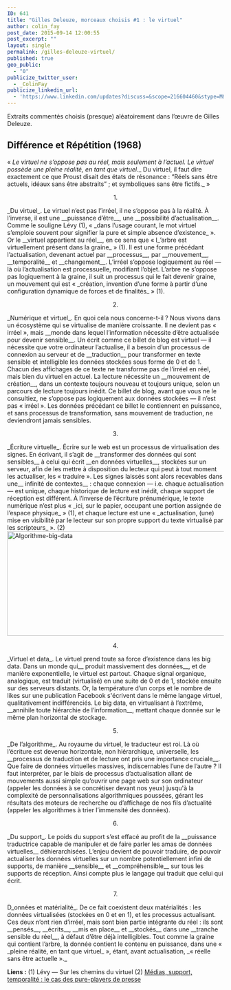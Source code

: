 ```yaml
---
ID: 641
title: "Gilles Deleuze, morceaux choisis #1 : le virtuel"
author: colin_fay
post_date: 2015-09-14 12:00:55
post_excerpt: ""
layout: single
permalink: /gilles-deleuze-virtuel/
published: true
geo_public:
  - "0"
publicize_twitter_user:
  - _ColinFay
publicize_linkedin_url:
  - 'https://www.linkedin.com/updates?discuss=&scope=216604460&stype=M&topic=6049144595290292224&type=U&a=wFHv'
---
```

Extraits commentés choisis (presque) aléatoirement dans l’œuvre de Gilles Deleuze.

<!--more-->
## Différence et Répétition (1968)
« _Le virtuel ne s’oppose pas au réel, mais seulement à l’actuel. Le virtuel possède une pleine réalité, en tant que virtuel_._ Du virtuel, il faut dire exactement ce que Proust disait des états de résonance : “Réels sans être actuels, idéaux sans être abstraits” ; et symboliques sans être fictifs._ »
<p style="text-align: center;">1.</p>
_Du virtuel_. Le virtuel n’est pas l’irréel, il ne s’oppose pas à la réalité. À l’inverse, il est une __puissance d’être__, une __possibilité d’actualisation__. Comme le souligne Lévy (1), « _dans l’usage courant, le mot virtuel s’emploie souvent pour signifier la pure et simple absence d’existence_ ». Or le __virtuel appartient au réel__, en ce sens que « l_’arbre est virtuellement présent dans la graine_ » (1). Il est une forme précédant l’actualisation, devenant actuel par __processus__, par __mouvement__, __temporalité__ et __changement__. L’irréel s’oppose logiquement au réel — là où l’actualisation est processuelle, modifiant l’objet. L’arbre ne s’oppose pas logiquement à la graine, il suit un processus qui le fait devenir graine, un mouvement qui est « _création, invention d’une forme à partir d’une configuration dynamique de forces et de finalités_ » (1).
<p style="text-align: center;">2.</p>
_Numérique et virtuel_. En quoi cela nous concerne-t-il ? Nous vivons dans un écosystème qui se virtualise de manière croissante. Il ne devient pas « irréel », mais __monde dans lequel l’information nécessite d’être actualisée pour devenir sensible__. Un écrit comme ce billet de blog est virtuel — il nécessite que votre ordinateur l’actualise, il a besoin d’un processus de connexion au serveur et de __traduction__ pour transformer en texte sensible et intelligible les données stockées sous forme de 0 et de 1. Chacun des affichages de ce texte ne transforme pas de l’irréel en réel, mais bien du virtuel en actuel. La lecture nécessite un __mouvement de création__, dans un contexte toujours nouveau et toujours unique, selon un parcours de lecture toujours inédit. Ce billet de blog, avant que vous ne le consultiez, ne s’oppose pas logiquement aux données stockées — il n’est pas « irréel ». Les données précédant ce billet le contiennent en puissance, et sans processus de transformation, sans mouvement de traduction, ne deviendront jamais sensibles.
<p style="text-align: center;">3.</p>
_Écriture virtuelle_. Écrire sur le web est un processus de virtualisation des signes. En écrivant, il s’agit de __transformer des données qui sont sensibles__ à celui qui écrit __en données virtuelles__, stockées sur un serveur, afin de les mettre à disposition du lecteur qui peut à tout moment les actualiser, les « traduire ». Les signes laissés sont alors recevables dans une__ infinité de contextes__ : chaque connexion — i.e. chaque actualisation — est unique, chaque historique de lecture est inédit, chaque support de réception est différent. À l’inverse de l’écriture prénumérique, le texte numérique n’est plus « _ici, sur le papier, occupant une portion assignée de l’espace physique_ » (1), et chaque lecture est une « _actualisation, (une) mise en visibilité par le lecteur sur son propre support du texte virtualisé par les scripteurs_ ». (2)

<img class="aligncenter size-full wp-image-714" src="http://cf.data-bzh.fr/wp-content/uploads/2015/09/algorithme-big-data.jpg" alt="Algorithme-big-data" width="640" height="243" />
<p style="text-align: center;">4.</p>
_Virtuel et data_. Le virtuel prend toute sa force d’existence dans les big data. Dans un monde qui__ produit massivement des données__, et de manière exponentielle, le virtuel est partout. Chaque signal organique, analogique, est traduit (virtualisé) en une suite de 0 et de 1, stockée ensuite sur des serveurs distants. Or, la température d’un corps et le nombre de likes sur une publication Facebook s'écrivent dans le même langage virtuel, qualitativement indifférenciés. Le big data, en virtualisant à l’extrême, __annihile toute hiérarchie de l’information__, mettant chaque donnée sur le même plan horizontal de stockage.
<p style="text-align: center;">5.</p>
_De l’algorithme_. Au royaume du virtuel, le traducteur est roi. Là où l’écriture est devenue horizontale, non hiérarchique, universelle, les __processus de traduction et de lecture ont pris une importance cruciale__. Que faire de données virtuelles massives, indiscernables l’une de l’autre ? Il faut interpréter, par le biais de processus d’actualisation allant de mouvements aussi simple qu’ouvrir une page web sur son ordinateur (appeler les données à se concrétiser devant nos yeux) jusqu'à la complexité de personnalisations algorithmiques poussées, gérant les résultats des moteurs de recherche ou d’affichage de nos fils d’actualité (appeler les algorithmes à trier l’immensité des données).
<p style="text-align: center;">6.</p>
_Du support_. Le poids du support s’est effacé au profit de la __puissance traductrice capable de manipuler et de faire parler les amas de données virtuelles__ déhierarchisées. L’enjeu devient de pouvoir traduire, de pouvoir actualiser les données virtuelles sur un nombre potentiellement infini de supports, de manière __sensible__ et __compréhensible__ sur tous les supports de réception. Ainsi compte plus le langage qui traduit que celui qui écrit.
<p style="text-align: center;">7.</p>
D_onnées et matérialité_. De ce fait coexistent deux matérialités : les données virtualisées (stockées en 0 et en 1), et les processus actualisant. Ces deux n’ont rien d’irréel, mais sont bien partie intégrante du réel : ils sont __pensés__, __écrits__, __mis en place__ et __stockés__ dans une __tranche sensible du réel__, à défaut d’être déjà intelligibles. Tout comme la graine qui contient l’arbre, la donnée contient le contenu en puissance, dans une « _pleine réalité, en tant que virtuel_ », étant, avant actualisation, _« réelle sans être actuelle »._

__Liens :__
(1) Lévy — Sur les chemins du virtuel
(2) <a href="http://dumas.ccsd.cnrs.fr/dumas-01130211/document" target="_blank">Médias, support, temporalité : le cas des pure-players de presse</a>

&nbsp;
